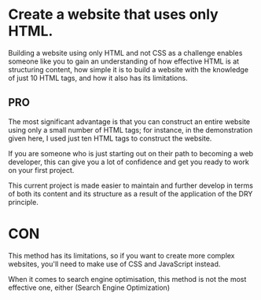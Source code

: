 # Create a website that uses only HTML.

Building a website using only HTML and not CSS as a challenge enables someone like you to gain an understanding of how effective HTML is at structuring content, how simple it is to build a website with the knowledge of just 10 HTML tags, and how it also has its limitations.

## PRO

The most significant advantage is that you can construct an entire website using only a small number of HTML tags; for instance, in the demonstration given here, I used just ten HTML tags to construct the website.

If you are someone who is just starting out on their path to becoming a web developer, this can give you a lot of confidence and get you ready to work on your first project.

This current project is made easier to maintain and further develop in terms of both its content and its structure as a result of the application of the DRY principle.

# CON

This method has its limitations, so if you want to create more complex websites, you'll need to make use of CSS and JavaScript instead.

When it comes to search engine optimisation, this method is not the most effective one, either (Search Engine Optimization)
